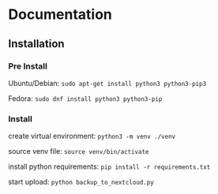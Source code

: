 # Documentation

## Installation

### Pre Install
Ubuntu/Debian:
`sudo apt-get install python3 python3-pip3`

Fedora:
`sudo dnf install python3 python3-pip`

### Install
create virtual environment:
`python3 -m venv ./venv`

source venv file:
`source venv/bin/activate`

install python requirements:
`pip install -r requirements.txt`

start upload:
`python backup_to_nextcloud.py`

